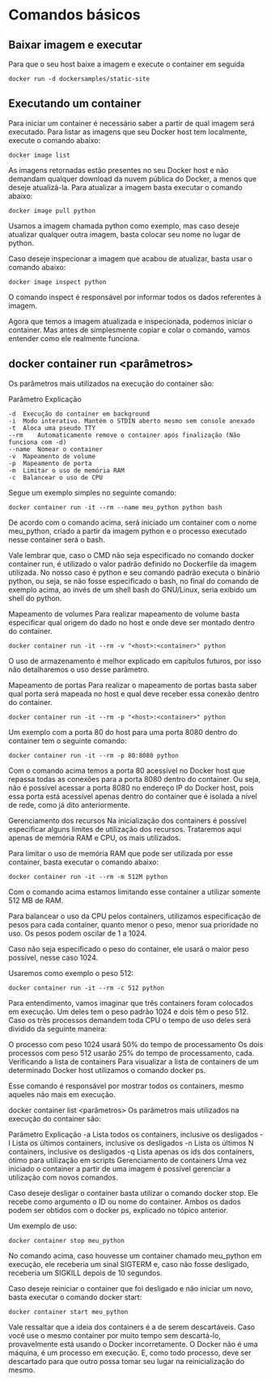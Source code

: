# Comandos básicos

## Baixar imagem e executar

Para que o seu host baixe a imagem e execute o container em seguida

``` 
docker run -d dockersamples/static-site 
``` 

## Executando um container
Para iniciar um container é necessário saber a partir de qual imagem será executado. Para listar as imagens que seu Docker host tem localmente, execute o comando abaixo:

``` 
docker image list
``` 

As imagens retornadas estão presentes no seu Docker host e não demandam qualquer download da nuvem pública do Docker, a menos que deseje atualizá-la. Para atualizar a imagem basta executar o comando abaixo:

``` 
docker image pull python
``` 

Usamos a imagem chamada python como exemplo, mas caso deseje atualizar qualquer outra imagem, basta colocar seu nome no lugar de python.

Caso deseje inspecionar a imagem que acabou de atualizar, basta usar o comando abaixo:

``` 
docker image inspect python
``` 

O comando inspect é responsável por informar todos os dados referentes à imagem.

Agora que temos a imagem atualizada e inspecionada, podemos iniciar o container. Mas antes de simplesmente copiar e colar o comando, vamos entender como ele realmente funciona.

## docker container run <parâmetros> <imagem> <CMD> <argumentos>
  
Os parâmetros mais utilizados na execução do container são:

Parâmetro	Explicação

```  
-d	Execução do container em background
-i	Modo interativo. Mantém o STDIN aberto mesmo sem console anexado
-t	Aloca uma pseudo TTY
--rm	Automaticamente remove o container após finalização (Não funciona com -d)
--name	Nomear o container
-v	Mapeamento de volume
-p	Mapeamento de porta
-m	Limitar o uso de memória RAM
-c	Balancear o uso de CPU

```
  
Segue um exemplo simples no seguinte comando:

```
docker container run -it --rm --name meu_python python bash
```
  
De acordo com o comando acima, será iniciado um container com o nome meu_python, criado a partir da imagem python e o processo executado nesse container será o bash.

Vale lembrar que, caso o CMD não seja especificado no comando docker container run, é utilizado o valor padrão definido no Dockerfile da imagem utilizada. No nosso caso é python e seu comando padrão executa o binário python, ou seja, se não fosse especificado o bash, no final do comando de exemplo acima, ao invés de um shell bash do GNU/Linux, seria exibido um shell do python.

Mapeamento de volumes
Para realizar mapeamento de volume basta especificar qual origem do dado no host e onde deve ser montado dentro do container.

```
docker container run -it --rm -v "<host>:<container>" python
```
  
O uso de armazenamento é melhor explicado em capítulos futuros, por isso não detalharemos o uso desse parâmetro.

Mapeamento de portas
Para realizar o mapeamento de portas basta saber qual porta será mapeada no host e qual deve receber essa conexão dentro do container.

```
docker container run -it --rm -p "<host>:<container>" python
```
  
Um exemplo com a porta 80 do host para uma porta 8080 dentro do container tem o seguinte comando:

```
docker container run -it --rm -p 80:8080 python
```
  
Com o comando acima temos a porta 80 acessível no Docker host que repassa todas as conexões para a porta 8080 dentro do container. Ou seja, não é possível acessar a porta 8080 no endereço IP do Docker host, pois essa porta está acessível apenas dentro do container que é isolada a nível de rede, como já dito anteriormente.

Gerenciamento dos recursos
Na inicialização dos containers é possível especificar alguns limites de utilização dos recursos. Trataremos aqui apenas de memória RAM e CPU, os mais utilizados.

Para limitar o uso de memória RAM que pode ser utilizada por esse container, basta executar o comando abaixo:

```
docker container run -it --rm -m 512M python
```
  
Com o comando acima estamos limitando esse container a utilizar somente 512 MB de RAM.

Para balancear o uso da CPU pelos containers, utilizamos especificação de pesos para cada container, quanto menor o peso, menor sua prioridade no uso. Os pesos podem oscilar de 1 a 1024.

Caso não seja especificado o peso do container, ele usará o maior peso possível, nesse caso 1024.

Usaremos como exemplo o peso 512:

```
docker container run -it --rm -c 512 python
```
  
Para entendimento, vamos imaginar que três containers foram colocados em execução. Um deles tem o peso padrão 1024 e dois têm o peso 512. Caso os três processos demandem toda CPU o tempo de uso deles será dividido da seguinte maneira:

O processo com peso 1024 usará 50% do tempo de processamento
Os dois processos com peso 512 usarão 25% do tempo de processamento, cada.
Verificando a lista de containers
Para visualizar a lista de containers de um determinado Docker host utilizamos o comando docker ps.

Esse comando é responsável por mostrar todos os containers, mesmo aqueles não mais em execução.

docker container list <parâmetros>
Os parâmetros mais utilizados na execução do container são:

Parâmetro	Explicação
-a	Lista todos os containers, inclusive os desligados
-l	Lista os últimos containers, inclusive os desligados
-n	Lista os últimos N containers, inclusive os desligados
-q	Lista apenas os ids dos containers, ótimo para utilização em scripts
Gerenciamento de containers
Uma vez iniciado o container a partir de uma imagem é possível gerenciar a utilização com novos comandos.

Caso deseje desligar o container basta utilizar o comando docker stop. Ele recebe como argumento o ID ou nome do container. Ambos os dados podem ser obtidos com o docker ps, explicado no tópico anterior.

Um exemplo de uso:

```
docker container stop meu_python
```
  
No comando acima, caso houvesse um container chamado meu_python em execução, ele receberia um sinal SIGTERM e, caso não fosse desligado, receberia um SIGKILL depois de 10 segundos.

Caso deseje reiniciar o container que foi desligado e não iniciar um novo, basta executar o comando docker start:

```
docker container start meu_python
```
  
Vale ressaltar que a ideia dos containers é a de serem descartáveis. Caso você use o mesmo container por muito tempo sem descartá-lo, provavelmente está usando o Docker incorretamente. O Docker não é uma máquina, é um processo em execução. E, como todo processo, deve ser descartado para que outro possa tomar seu lugar na reinicialização do mesmo.
